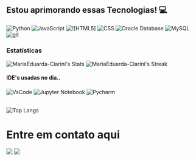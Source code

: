 ## Estou aprimorando essas Tecnologias! 💻

<div style="display: inline_block">
  <img align="center" alt="Python" src ="https://img.shields.io/badge/Python-14354C?style=for-the-badge&logo=python&logoColor=white"/>
  <img align="center" alt="JavaScript" src ="https://img.shields.io/badge/JavaScript-323330?style=for-the-badge&logo=javascript&logoColor=F7DF1E"/>
  <img align="center" alt="![HTML5]" src ="https://img.shields.io/badge/html5-%23E34F26.svg?style=for-the-badge&logo=html5&logoColor=white"/>
  <img align="center" alt="CSS" src ="https://img.shields.io/badge/CSS3-1572B6?style=for-the-badge&logo=css3&logoColor=white"/>
  <img align="center" alt="Oracle Database" src ="https://img.shields.io/badge/Oracle-F80000?style=for-the-badge&logo=Oracle&logoColor=white">
  <img align="center" alt="MySQL" src ="https://img.shields.io/badge/MySQL-005C84?style=for-the-badge&logo=mysql&logoColor=white"/>
  <img align="center" alt="git" src ="https://img.shields.io/badge/GIT-E44C30?style=for-the-badge&logo=git&logoColor=white"/>
  </div>

### Estatísticas <br>
![MariaEduarda-Ciarini's Stats](https://github-readme-stats.vercel.app/api?username=MariaEduarda-Ciarini&theme=midnight-purple&show_icons=true&hide_border=true&count_private=true) ![MariaEduarda-Ciarini's Streak](https://github-readme-streak-stats.herokuapp.com/?user=MariaEduarda-Ciarini&theme=midnight-purple&hide_border=true)
    
  #### IDE's usadas no dia..
  <div style="display: inline_block">
 <img align="center" alt="VsCode" src="https://img.shields.io/badge/Visual_Studio_Code-0078D4?style=for-the-badge&logo=visual%20studio%20code&logoColor=white"/>
 <img align="center" alt="Jupyter Notebook" src="https://img.shields.io/badge/jupyter-%23FA0F00.svg?style=for-the-badge&logo=jupyter&logoColor=orange"/>
 <img align="center" alt="Pycharm" src="https://img.shields.io/badge/PyCharm-000000.svg?&style=for-the-badge&logo=PyCharm&logoColor=white"/>

<div style="display: inline_block">
 <br>
  
 ![Top Langs](https://github-readme-stats.vercel.app/api/top-langs/?username=MariaEduarda-Ciarini&layout=compact)

</div>

# Entre em contato aqui

<a href="mailto:DudaCiarinii@gmail.com"><img src="https://img.shields.io/badge/Gmail-D14836?style=for-the-badge&logo=gmail&logoColor=white" target="_blank"></a>
<a href="https://www.linkedin.com/in/maria-eduarda-ciarini-b97ab6270/"><img src="https://img.shields.io/badge/LinkedIn-0077B5?style=for-the-badge&logo=linkedin&logoColor=white" target="_blank"></a>
